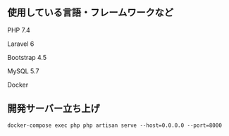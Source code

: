 ## 使用している言語・フレームワークなど

PHP 7.4

Laravel 6

Bootstrap 4.5

MySQL 5.7

Docker

## 開発サーバー立ち上げ

```
docker-compose exec php php artisan serve --host=0.0.0.0 --port=8000
```
